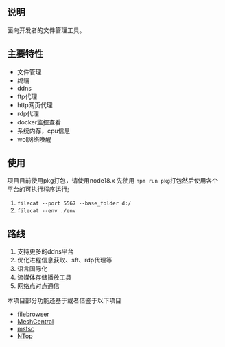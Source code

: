 ## 说明
面向开发者的文件管理工具。

## 主要特性
-  文件管理
- 终端
- ddns
- ftp代理
- http网页代理
- rdp代理
- docker监控查看
- 系统内存，cpu信息
- wol网络唤醒
## 使用
项目目前使用pkg打包，请使用node18.x
先使用 `npm run pkg`打包然后使用各个平台的可执行程序运行;
1. `filecat --port 5567 --base_folder d:/ `
2. `filecat --env ./env`
## 路线
1. 支持更多的ddns平台
2. 优化进程信息获取、sft、rdp代理等
3. 语言国际化
3. 流媒体存储播放工具
4. 网络点对点通信

本项目部分功能还基于或者借鉴于以下项目
- [filebrowser](https://github.com/filebrowser/filebrowser)
- [MeshCentral](https://github.com/Ylianst/MeshCentral)
- [mstsc](https://github.com/citronneur/mstsc.js)
- [NTop](https://github.com/gsass1/NTop)
